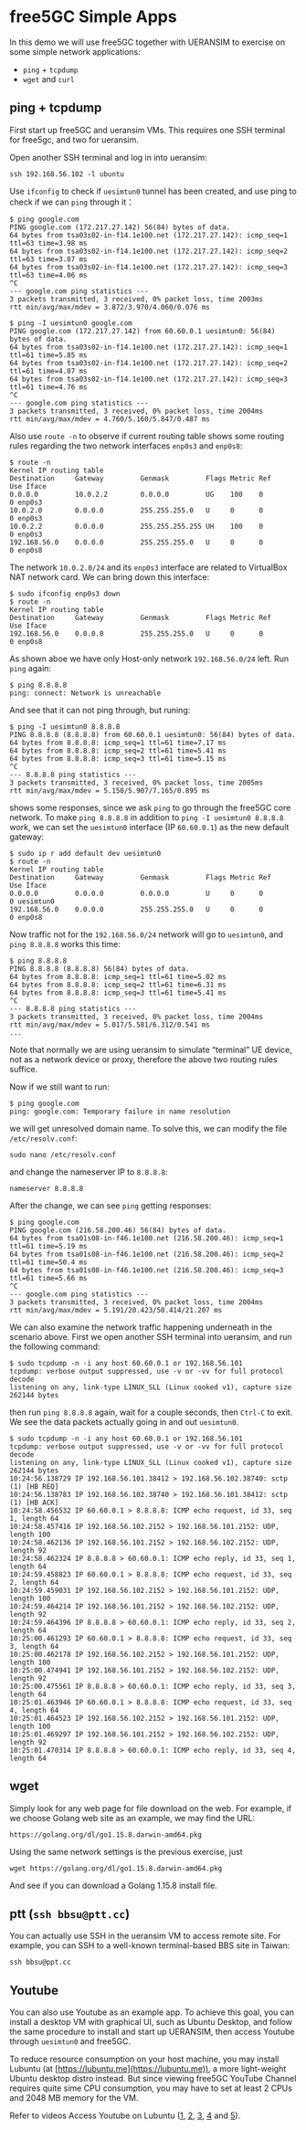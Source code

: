 <!-- Google tag (gtag.js) --> <script async src="https://www.googletagmanager.com/gtag/js?id=G-JETJ7TJ805"></script> <script> window.dataLayer = window.dataLayer || []; function gtag(){dataLayer.push(arguments);} gtag('js', new Date()); gtag('config', 'G-JETJ7TJ805'); </script>

# free5GC Simple Apps

In this demo we will use free5GC together with UERANSIM to exercise on some simple network applications:

- `ping` + `tcpdump`
- `wget` and `curl`

## ping + tcpdump
First start up free5GC and ueransim VMs. This requires one SSH terminal for free5gc, and two for ueransim.

Open another SSH terminal and log in into ueransim:
```
ssh 192.168.56.102 -l ubuntu
```
Use `ifconfig` to check if `uesimtun0` tunnel has been created, and use ping to check if we can `ping` through it：
```
$ ping google.com
PING google.com (172.217.27.142) 56(84) bytes of data.
64 bytes from tsa03s02-in-f14.1e100.net (172.217.27.142): icmp_seq=1 ttl=63 time=3.98 ms
64 bytes from tsa03s02-in-f14.1e100.net (172.217.27.142): icmp_seq=2 ttl=63 time=3.87 ms
64 bytes from tsa03s02-in-f14.1e100.net (172.217.27.142): icmp_seq=3 ttl=63 time=4.06 ms
^C
--- google.com ping statistics ---
3 packets transmitted, 3 received, 0% packet loss, time 2003ms
rtt min/avg/max/mdev = 3.872/3.970/4.060/0.076 ms
```

```
$ ping -I uesimtun0 google.com
PING google.com (172.217.27.142) from 60.60.0.1 uesimtun0: 56(84) bytes of data.
64 bytes from tsa03s02-in-f14.1e100.net (172.217.27.142): icmp_seq=1 ttl=61 time=5.85 ms
64 bytes from tsa03s02-in-f14.1e100.net (172.217.27.142): icmp_seq=2 ttl=61 time=4.87 ms
64 bytes from tsa03s02-in-f14.1e100.net (172.217.27.142): icmp_seq=3 ttl=61 time=4.76 ms
^C
--- google.com ping statistics ---
3 packets transmitted, 3 received, 0% packet loss, time 2004ms
rtt min/avg/max/mdev = 4.760/5.160/5.847/0.487 ms
```

Also use `route -n` to observe if current routing table shows some routing rules regarding the two network interfaces `enp0s3` and `enp0s8`:
```
$ route -n
Kernel IP routing table
Destination     Gateway         Genmask         Flags Metric Ref    Use Iface
0.0.0.0         10.0.2.2        0.0.0.0         UG    100    0        0 enp0s3
10.0.2.0        0.0.0.0         255.255.255.0   U     0      0        0 enp0s3
10.0.2.2        0.0.0.0         255.255.255.255 UH    100    0        0 enp0s3
192.168.56.0    0.0.0.0         255.255.255.0   U     0      0        0 enp0s8
```

The network `10.0.2.0/24` and its `enp0s3` interface are related to VirtualBox NAT network card. We can bring down this interface:
```
$ sudo ifconfig enp0s3 down
$ route -n
Kernel IP routing table
Destination     Gateway         Genmask         Flags Metric Ref    Use Iface
192.168.56.0    0.0.0.0         255.255.255.0   U     0      0        0 enp0s8
```
As shown aboe we have only Host-only network `192.168.56.0/24` left. Run `ping` again:
```
$ ping 8.8.8.8
ping: connect: Network is unreachable
```

And see that it can not ping through, but runing:
```
$ ping -I uesimtun0 8.8.8.8
PING 8.8.8.8 (8.8.8.8) from 60.60.0.1 uesimtun0: 56(84) bytes of data.
64 bytes from 8.8.8.8: icmp_seq=1 ttl=61 time=7.17 ms
64 bytes from 8.8.8.8: icmp_seq=2 ttl=61 time=5.41 ms
64 bytes from 8.8.8.8: icmp_seq=3 ttl=61 time=5.15 ms
^C
--- 8.8.8.8 ping statistics ---
3 packets transmitted, 3 received, 0% packet loss, time 2005ms
rtt min/avg/max/mdev = 5.150/5.907/7.165/0.895 ms
```

shows some responses, since we ask `ping` to go through the free5GC core network. To make `ping 8.8.8.8` in addition to `ping -I uesimtun0 8.8.8.8` work, we can set the `uesimtun0` interface (IP `60.60.0.1`) as the new default gateway:
```
$ sudo ip r add default dev uesimtun0
$ route -n
Kernel IP routing table
Destination     Gateway         Genmask         Flags Metric Ref    Use Iface
0.0.0.0         0.0.0.0         0.0.0.0         U     0      0        0 uesimtun0
192.168.56.0    0.0.0.0         255.255.255.0   U     0      0        0 enp0s8
```
Now traffic not for the `192.168.56.0/24` network will go to `uesimtun0`, and `ping 8.8.8.8` works this time:
```
$ ping 8.8.8.8
PING 8.8.8.8 (8.8.8.8) 56(84) bytes of data.
64 bytes from 8.8.8.8: icmp_seq=1 ttl=61 time=5.02 ms
64 bytes from 8.8.8.8: icmp_seq=2 ttl=61 time=6.31 ms
64 bytes from 8.8.8.8: icmp_seq=3 ttl=61 time=5.41 ms
^C
--- 8.8.8.8 ping statistics ---
3 packets transmitted, 3 received, 0% packet loss, time 2004ms
rtt min/avg/max/mdev = 5.017/5.581/6.312/0.541 ms
...
```

Note that normally we are using ueransim to simulate “terminal” UE device, not as a network device or proxy, therefore the above two routing rules suffice.

Now if we still want to run:
```
$ ping google.com
ping: google.com: Temporary failure in name resolution
```

we will get unresolved domain name. To solve this, we can modify the file `/etc/resolv.conf`:
```
sudo nano /etc/resolv.conf
```

and change the nameserver IP to `8.8.8.8`:
```
nameserver 8.8.8.8
```

After the change, we can see `ping` getting responses:
```
$ ping google.com
PING google.com (216.58.200.46) 56(84) bytes of data.
64 bytes from tsa01s08-in-f46.1e100.net (216.58.200.46): icmp_seq=1 ttl=61 time=5.19 ms
64 bytes from tsa01s08-in-f46.1e100.net (216.58.200.46): icmp_seq=2 ttl=61 time=50.4 ms
64 bytes from tsa01s08-in-f46.1e100.net (216.58.200.46): icmp_seq=3 ttl=61 time=5.66 ms
^C
--- google.com ping statistics ---
3 packets transmitted, 3 received, 0% packet loss, time 2004ms
rtt min/avg/max/mdev = 5.191/20.423/50.414/21.207 ms
```

We can also examine the network traffic happening underneath in the scenario above. First we open another SSH terminal into ueransim, and run the following command:
```
$ sudo tcpdump -n -i any host 60.60.0.1 or 192.168.56.101
tcpdump: verbose output suppressed, use -v or -vv for full protocol decode
listening on any, link-type LINUX_SLL (Linux cooked v1), capture size 262144 bytes
```

then run `ping 8.8.8.8` again, wait for a couple seconds, then `Ctrl-C` to exit. We see the data packets actually going in and out `uesimtun0`.
```
$ sudo tcpdump -n -i any host 60.60.0.1 or 192.168.56.101
tcpdump: verbose output suppressed, use -v or -vv for full protocol decode
listening on any, link-type LINUX_SLL (Linux cooked v1), capture size 262144 bytes
10:24:56.138729 IP 192.168.56.101.38412 > 192.168.56.102.38740: sctp (1) [HB REQ]
10:24:56.138783 IP 192.168.56.102.38740 > 192.168.56.101.38412: sctp (1) [HB ACK]
10:24:58.456532 IP 60.60.0.1 > 8.8.8.8: ICMP echo request, id 33, seq 1, length 64
10:24:58.457416 IP 192.168.56.102.2152 > 192.168.56.101.2152: UDP, length 100
10:24:58.462136 IP 192.168.56.101.2152 > 192.168.56.102.2152: UDP, length 92
10:24:58.462324 IP 8.8.8.8 > 60.60.0.1: ICMP echo reply, id 33, seq 1, length 64
10:24:59.458823 IP 60.60.0.1 > 8.8.8.8: ICMP echo request, id 33, seq 2, length 64
10:24:59.459031 IP 192.168.56.102.2152 > 192.168.56.101.2152: UDP, length 100
10:24:59.464214 IP 192.168.56.101.2152 > 192.168.56.102.2152: UDP, length 92
10:24:59.464396 IP 8.8.8.8 > 60.60.0.1: ICMP echo reply, id 33, seq 2, length 64
10:25:00.461293 IP 60.60.0.1 > 8.8.8.8: ICMP echo request, id 33, seq 3, length 64
10:25:00.462178 IP 192.168.56.102.2152 > 192.168.56.101.2152: UDP, length 100
10:25:00.474941 IP 192.168.56.101.2152 > 192.168.56.102.2152: UDP, length 92
10:25:00.475561 IP 8.8.8.8 > 60.60.0.1: ICMP echo reply, id 33, seq 3, length 64
10:25:01.463946 IP 60.60.0.1 > 8.8.8.8: ICMP echo request, id 33, seq 4, length 64
10:25:01.464523 IP 192.168.56.102.2152 > 192.168.56.101.2152: UDP, length 100
10:25:01.469297 IP 192.168.56.101.2152 > 192.168.56.102.2152: UDP, length 92
10:25:01.470314 IP 8.8.8.8 > 60.60.0.1: ICMP echo reply, id 33, seq 4, length 64
```

## wget

Simply look for any web page for file download on the web. For example, if we choose Golang web site as an example, we may find the URL:
```
https://golang.org/dl/go1.15.8.darwin-amd64.pkg
```
Using the same network settings is the previous exercise, just
```
wget https://golang.org/dl/go1.15.8.darwin-amd64.pkg
```
And see if you can download a Golang 1.15.8 install file.

## ptt (`ssh bbsu@ptt.cc`)

You can actually use SSH in the ueransim VM to access remote site. For example, you can SSH to a well-known terminal-based BBS site in Taiwan:
```
ssh bbsu@ppt.cc
```

## Youtube

You can also use Youtube as an example app. To achieve this goal, you can install a desktop VM with graphical UI, such as Ubuntu Desktop, and follow the same procedure to install and start up UERANSIM, then access Youtube through `uesimtun0` and free5GC.

To reduce resource consumption on your host machine, you may install Lubuntu (at [https://lubuntu.me](https://lubuntu.me)), a more light-weight Ubuntu desktop distro instead. But since viewing free5GC YouTube Channel requires quite sime CPU consumption, you may have to set at least 2 CPUs and 2048 MB memory for the VM.

Refer to videos Access Youtube on Lubuntu ([1](https://youtu.be/6jbReqUWtdI), [2](https://youtu.be/FmweZt1sNJ8), [3](https://youtu.be/KSOjPZ5Lt6Q), [4](https://youtu.be/L-in_uBV6Po) and [5](https://youtu.be/Fl2XappUUBo)).

